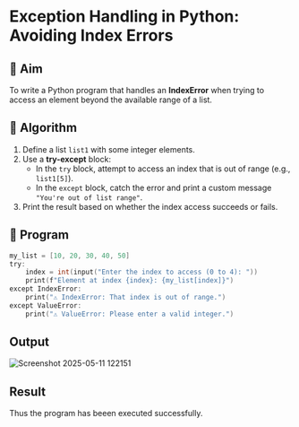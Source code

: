 # Exception Handling in Python: Avoiding Index Errors

## 🎯 Aim
To write a Python program that handles an **IndexError** when trying to access an element beyond the available range of a list.

## 🧠 Algorithm
1. Define a list `list1` with some integer elements.
2. Use a **try-except** block:
   - In the `try` block, attempt to access an index that is out of range (e.g., `list1[5]`).
   - In the `except` block, catch the error and print a custom message `"You're out of list range"`.
3. Print the result based on whether the index access succeeds or fails.

## 🧾 Program
~~~c
my_list = [10, 20, 30, 40, 50]
try:
    index = int(input("Enter the index to access (0 to 4): "))
    print(f"Element at index {index}: {my_list[index]}")
except IndexError:
    print("⚠️ IndexError: That index is out of range.")
except ValueError:
    print("⚠️ ValueError: Please enter a valid integer.")
~~~

## Output
![Screenshot 2025-05-11 122151](https://github.com/user-attachments/assets/0460da22-266a-40e4-ae9f-b7f33ef7ebe6)


## Result
Thus the program has beeen executed successfully.
